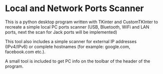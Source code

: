 # Local and Network Ports Scanner
This is a python desktop program written with TKinter and CustomTKInter to recreate a simple local PC ports scanner (USB, Bluetooth, WiFi and LAN ports, next the scan for Jack ports will be implemented)

This tool also includes a simple scanner for external IP addresses (IPv4/IPv6) or complete hostnames (for example: google.com, facebook.com etc.).

A small tool is included to get PC info on the toolbar of the header of the program.